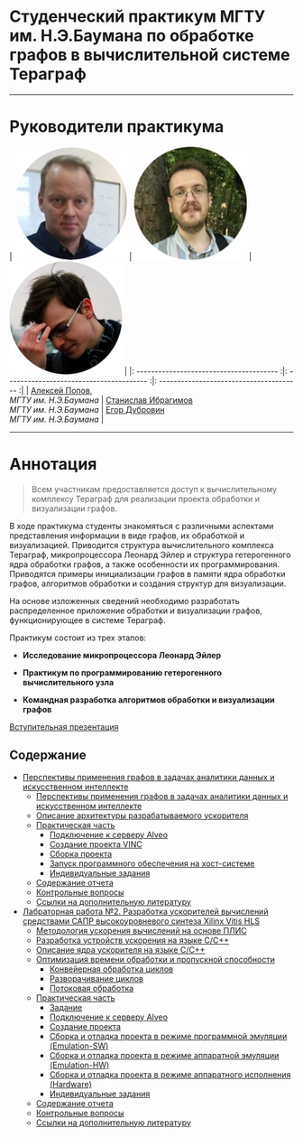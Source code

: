 # Cтуденческий практикум МГТУ им. Н.Э.Баумана по обработке графов в вычислительной системе Тераграф

---

# Руководители практикума


|   <img src="assets/aleksei_popov.png" width="200"> |  <img src="assets/stanislav_ibragimov.png" width="200">  |  <img src="assets/egor_dubrovin.png" width="200">  |
|: --------------------------------------- :|: --------------------------------------- :|: --------------------------------------- :|
|   [Алексей Попов](mailto:alexpopov@bmstu.ru), <br> *МГТУ им. Н.Э.Баумана*   |   [Станислав  Ибрагимов](mailto:ibragimov@bmstu.ru)  <br>  *МГТУ им. Н.Э.Баумана*    |   [Егор Дубровин](mailto:dubrovin.en@ya.ru)  <br>  *МГТУ им. Н.Э.Баумана*    |
 

---
	

# Аннотация <a name="0"></a>

> Всем участникам предоставляется доступ к вычислительному комплексу Тераграф для реализации проекта обработки и визуализации графов. 

В ходе практикума студенты знакомяться с различными аспектами представления информации в виде графов, их обработкой и визуализацией. Приводится структура вычислительного комплекса Тераграф, микропроцессора Леонард Эйлер и структура гетерогенного ядра обработки графов, а также особенности их программирования. Приводятся примеры инициализации графов в памяти ядра обработки графов, алгоритмов обработки и создания структур для визуализации. 

На основе изложенных сведений необходимо разработать распределенное приложение обработки и визуализации графов, функционирующее в системе Тераграф.

Практикум состоит из трех этапов:

- **Исследование микропроцессора Леонард Эйлер**

- **Практикум по программированию гетерогенного вычислительного узла**

- **Командная разработка алгоритмов обработки и визуализации графов**

[Вступительная презентация](https://github.com/alexbmstu/2021/blob/master/docs/%D0%9F%D1%80%D0%B0%D0%BA%D1%82%D0%B8%D0%BA%D1%83%D0%BC.pdf)


## Содержание


- [Перспективы применения графов в задачах аналитики данных и искусственном интеллекте](#1)
	- [Перспективы применения графов в задачах аналитики данных и искусственном интеллекте](#1_1)
	- [Описание архитектуры разрабатываемого ускорителя](#1_2)
	- [Практическая часть](#1_3)
		- [Подключение к серверу Alveo](#1_3_1)
		- [Создание проекта VINC](#1_3_2)
		- [Сборка проекта](#1_3_3)
		- [Запуск программного обеспечения на хост-системе](#1_3_4)
		- [Индивидуальные задания](#1_3_5)
	- [Содержание отчета](#1_4)
	- [Контрольные вопросы](#1_5)
	- [Ссылки на дополнительную литературу](#1_6)
- [Лабраторная работа №2. Разработка ускорителей вычислений средствами САПР высокоуровневого синтеза Xilinx Vitis HLS](#2)
	- [Методология ускорения вычислений на основе ПЛИС](#2_1)
	- [Разработка устройств ускорения на языке С/C++](#2_2)
	- [Описание ядра ускорителя на языке C/C++](#2_3)
	- [Оптимизация времени обработки и пропускной способности](#2_4)
		- [Конвейерная обработка циклов](#2_4_1)
		- [Разворачивание циклов](#2_4_2)
		- [Потоковая обработка](#2_4_3)
	- [Практическая часть](#2_5)
		- [Задание](#2_5_1)
		- [Подключение к серверу Alveo](#2_5_2)
		- [Создание проекта](#2_5_3)
		- [Сборка и отладка проекта в режиме программной эмуляции (Emulation-SW)](#2_5_4)
		- [Сборка и отладка проекта в режиме аппаратной эмуляции (Emulation-HW)](#2_5_5)
		- [Сборка и отладка проекта в режиме аппаратного исполнения (Hardware)](#2_5_6)
		- [Индивидуальные задания](#2_5_7)
	- [Содержание отчета](#2_6)
	- [Контрольные вопросы](#2_7)
	- [Ссылки на дополнительную литературу](#2_8)
